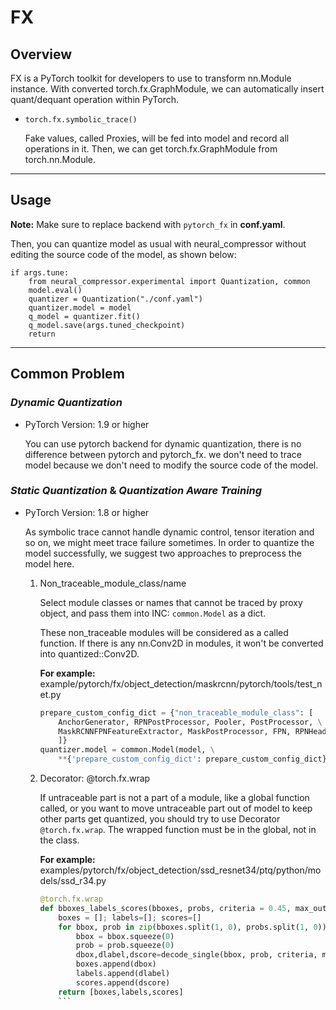 # FX

## Overview
FX is a PyTorch toolkit for developers to use to transform nn.Module instance. With converted torch.fx.GraphModule, we can automatically insert quant/dequant operation within PyTorch.  

 - `torch.fx.symbolic_trace()`

    Fake values, called Proxies, will be fed into model and record all operations in it. Then, we can get torch.fx.GraphModule from torch.nn.Module.  

-----------------------------------------

## Usage

**Note:** Make sure to replace backend with `pytorch_fx` in **conf.yaml**.  

Then, you can quantize model as usual with neural_compressor without editing the source code of the model, as shown below:   

```
if args.tune:
    from neural_compressor.experimental import Quantization, common
    model.eval()
    quantizer = Quantization("./conf.yaml")
    quantizer.model = model
    q_model = quantizer.fit()
    q_model.save(args.tuned_checkpoint)
    return
```

-----------------------------------------

## Common Problem

### *Dynamic Quantization*  

 - PyTorch Version: 1.9 or higher  

    You can use pytorch backend for dynamic quantization, there is no difference between pytorch and pytorch_fx. we don't need to trace model because we don't need to modify the source code of the model.  

### *Static Quantization* & *Quantization Aware Training*  

 - PyTorch Version: 1.8 or higher  

    As symbolic trace cannot handle dynamic control, tensor iteration and so on, we might meet trace failure sometimes. In order to quantize the model successfully, we suggest two approaches to preprocess the model here.

    1. Non_traceable_module_class/name

        Select module classes or names that cannot be traced by proxy object, and pass them into INC: `common.Model` as a dict. 

        These non_traceable modules will be considered as a  called function. If there is any nn.Conv2D in modules, it won't be converted into quantized::Conv2D.

        **For example:** example/pytorch/fx/object_detection/maskrcnn/pytorch/tools/test_net.py

        ``` python
        prepare_custom_config_dict = {"non_traceable_module_class": [
            AnchorGenerator, RPNPostProcessor, Pooler, PostProcessor, \
            MaskRCNNFPNFeatureExtractor, MaskPostProcessor, FPN, RPNHead
            ]}
        quantizer.model = common.Model(model, \
            **{'prepare_custom_config_dict': prepare_custom_config_dict})
        ```

    2. Decorator: @torch.fx.wrap

        If untraceable part is not a part of a module, like a global function called, or you want to move untraceable part out of model to keep other parts get quantized, you should try to use Decorator `@torch.fx.wrap`. The wrapped function must be in the global, not in the class.

        **For example:** examples/pytorch/fx/object_detection/ssd_resnet34/ptq/python/models/ssd_r34.py

        ``` python
        @torch.fx.wrap
        def bboxes_labels_scores(bboxes, probs, criteria = 0.45, max_output=200):
            boxes = []; labels=[]; scores=[]
            for bbox, prob in zip(bboxes.split(1, 0), probs.split(1, 0)):
                bbox = bbox.squeeze(0)
                prob = prob.squeeze(0)
                dbox,dlabel,dscore=decode_single(bbox, prob, criteria, max_output)
                boxes.append(dbox)
                labels.append(dlabel)
                scores.append(dscore)
            return [boxes,labels,scores]
            ```

